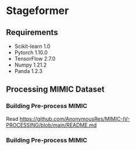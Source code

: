# Stageformer
## Requirements
 - Scikit-learn 1.0
 - Pytorch 1.10.0
 - TensorFlow 2.7.0
 - Numpy 1.21.2 
 - Panda 1.2.3	

## Processing MIMIC Dataset
### Building Pre-process MIMIC
Read https://github.com/AnonymousRes/MIMIC-IV-PROCESSING/blob/main/README.md
### Building Pre-process MIMIC
